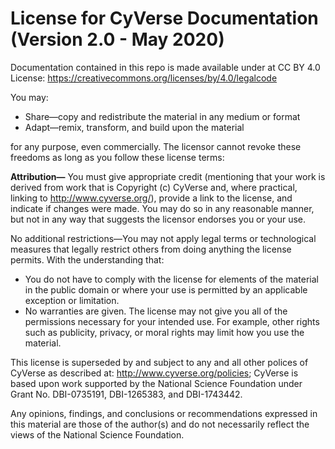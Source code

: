 # License for CyVerse Documentation (Version 2.0 - May 2020)

Documentation contained in this repo is made available under at CC BY 4.0 License: https://creativecommons.org/licenses/by/4.0/legalcode

You may:

- Share—copy and redistribute the material in any medium or format
- Adapt—remix, transform, and build upon the material

for any purpose, even commercially. The licensor cannot revoke these freedoms as long as you follow these license terms:

**Attribution—** You must give appropriate credit (mentioning that your work is derived from work that is Copyright (c) CyVerse and, where practical, linking to http://www.cyverse.org/), provide a link to the license, and indicate if changes were made. You may do so in any reasonable manner, but not in any way that suggests the licensor endorses you or your use.

No additional restrictions—You may not apply legal terms or technological measures that legally restrict others from doing anything the license permits. With the understanding that:

- You do not have to comply with the license for elements of the material in the public domain or where your use is permitted by an applicable exception or limitation.
- No warranties are given. The license may not give you all of the permissions necessary for your intended use. For example, other rights such as publicity, privacy, or moral rights may limit how you use the material.

This license is superseded by and subject to any and all other polices of CyVerse as described at: http://www.cyverse.org/policies; CyVerse is based upon work supported by the National Science Foundation under Grant No. DBI-0735191, DBI-1265383, and DBI-1743442.

Any opinions, findings, and conclusions or recommendations expressed in this material are those of the author(s) and do not necessarily reflect the views of the National Science Foundation.
